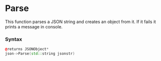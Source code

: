 # Parse

This function parses a JSON string and creates an object from it. If it fails it prints a message in console.

### Syntax

```cpp
@returns JSONObject*
json->Parse(std::string jsonstr)
```
